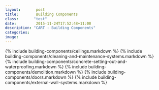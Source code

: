 ```yaml
---
layout:       post
title:        Building Components
class:       "test"
date:         2015-11-24T17:52:48+11:00
description: "CART - Building Components"
categories:      
image:        
---
```


{% include building-components/ceilings.markdown %}
{% include building-components/cleaning-and-maintenance-systems.markdown %}
{% include building-components/concrete-setting-out-and-waterproofing.markdown %}
{% include building-components/demolition.markdown %}
{% include building-components/doors.markdown %}
{% include building-components/external-wall-systems.markdown %}